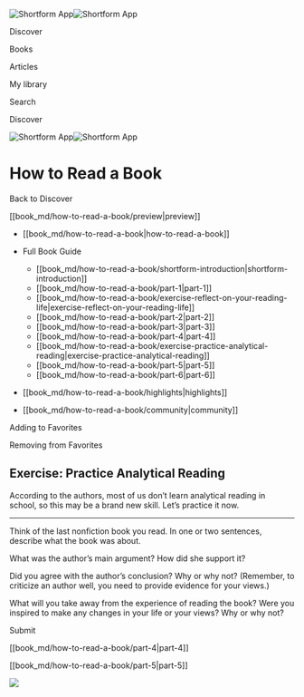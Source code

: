 ![Shortform App](/img/logo.36a2399e.svg)![Shortform App](/img/logo-dark.70c1b072.svg)

Discover

Books

Articles

My library

Search

Discover

![Shortform App](/img/logo.36a2399e.svg)![Shortform App](/img/logo-dark.70c1b072.svg)

# How to Read a Book

Back to Discover

[[book_md/how-to-read-a-book/preview|preview]]

  * [[book_md/how-to-read-a-book|how-to-read-a-book]]
  * Full Book Guide

    * [[book_md/how-to-read-a-book/shortform-introduction|shortform-introduction]]
    * [[book_md/how-to-read-a-book/part-1|part-1]]
    * [[book_md/how-to-read-a-book/exercise-reflect-on-your-reading-life|exercise-reflect-on-your-reading-life]]
    * [[book_md/how-to-read-a-book/part-2|part-2]]
    * [[book_md/how-to-read-a-book/part-3|part-3]]
    * [[book_md/how-to-read-a-book/part-4|part-4]]
    * [[book_md/how-to-read-a-book/exercise-practice-analytical-reading|exercise-practice-analytical-reading]]
    * [[book_md/how-to-read-a-book/part-5|part-5]]
    * [[book_md/how-to-read-a-book/part-6|part-6]]
  * [[book_md/how-to-read-a-book/highlights|highlights]]
  * [[book_md/how-to-read-a-book/community|community]]



Adding to Favorites 

Removing from Favorites 

## Exercise: Practice Analytical Reading

According to the authors, most of us don’t learn analytical reading in school, so this may be a brand new skill. Let’s practice it now.

* * *

Think of the last nonfiction book you read. In one or two sentences, describe what the book was about.

What was the author’s main argument? How did she support it?

Did you agree with the author’s conclusion? Why or why not? (Remember, to criticize an author well, you need to provide evidence for your views.)

What will you take away from the experience of reading the book? Were you inspired to make any changes in your life or your views? Why or why not?

Submit 

[[book_md/how-to-read-a-book/part-4|part-4]]

[[book_md/how-to-read-a-book/part-5|part-5]]

![](https://bat.bing.com/action/0?ti=56018282&Ver=2&mid=a13fcabf-8b5c-4e1f-b617-5990c27a60f1&sid=49fff5b0636c11eeb9c611038afc8668&vid=4a005010636c11ee80c703d4c4a7acd5&vids=0&msclkid=N&pi=0&lg=en-US&sw=800&sh=600&sc=24&nwd=1&tl=Shortform%20%7C%20Book&p=https%3A%2F%2Fwww.shortform.com%2Fapp%2Fbook%2Fhow-to-read-a-book%2Fexercise-practice-analytical-reading&r=&lt=423&evt=pageLoad&sv=1&rn=676272)

